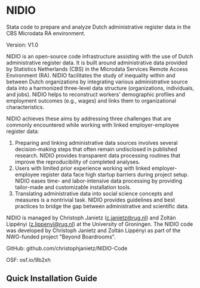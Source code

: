 # NIDIO

Stata code to prepare and analyze Dutch administrative register data in the CBS Microdata RA environment.

Version: V1.0

NIDIO is an open-source code infrastructure assisting with the use of Dutch administrative register data. It is built around administrative data provided by Statistics Netherlands (CBS) in the Microdata Services Remote Access Environment (RA). NIDIO facilitates the study of inequality within and between Dutch organizations by integrating various administrative source data into a harmonized three-level data structure (organizations, individuals, and jobs). NIDIO helps to reconstruct workers’ demographic profiles and employment outcomes (e.g., wages) and links them to organizational characteristics.

NIDIO achieves these aims by addressing three challenges that are commonly encountered while working with linked employer-employee register data:

1. Preparing and linking administrative data sources involves several decision-making steps that often remain undisclosed in published research. NIDIO provides transparent data processing routines that improve the reproducibility of completed analyses.
2. Users with limited prior experience working with linked employer-employee register data face high startup barriers during project setup. NIDIO eases time- and labor-intensive data processing by providing tailor-made and customizable installation tools.
3. Translating administrative data into social science concepts and measures is a nontrivial task. NIDIO provides guidelines and best practices to bridge the gap between administrative and scientific data.

NIDIO is managed by Christoph Janietz (c.janietz@rug.nl) and Zoltán Lippényi (z.lippenyi@rug.nl) at the University of Groningen. The NIDIO code was developed by Christoph Janietz and Zoltán Lippényi as part of the NWO-funded project "Beyond Boardrooms".

GitHub: github.com/christophjanietz/NIDIO-Code

OSF: osf.io/9b2xh

## Quick Installation Guide


